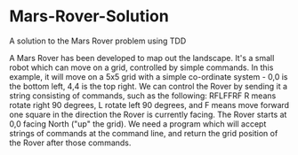 # Mars-Rover-Solution
A solution to the Mars Rover problem using TDD

A Mars Rover has been developed to map out the landscape. It's a small robot which can move on a grid, controlled by simple commands.
In this example, it will move on a 5x5 grid with a simple co-ordinate system - 0,0 is the bottom left, 4,4 is the top right.
We can control the Rover by sending it a string consisting of commands, such as the following: RFLFFRF
R means rotate right 90 degrees, L rotate left 90 degrees, and F means move forward one square in the direction the Rover is currently facing. The Rover starts at 0,0 facing North ("up" the grid).
We need a program which will accept strings of commands at the command line, and return the grid position of the Rover after those commands.
